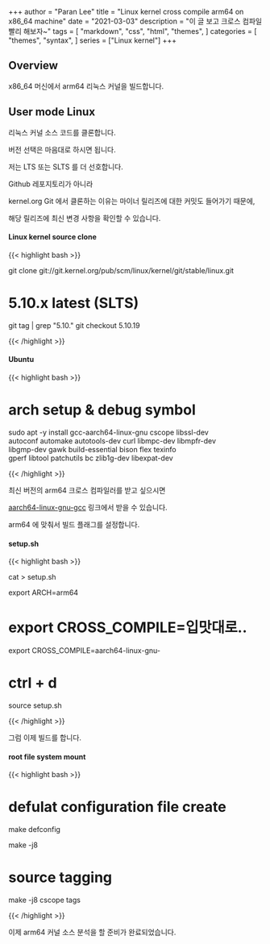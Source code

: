 +++
author = "Paran Lee"
title = "Linux kernel cross compile arm64 on x86_64 machine"
date = "2021-03-03"
description = "이 글 보고 크로스 컴파일 빨리 해보자~"
tags = [
    "markdown",
    "css",
    "html",
    "themes",
]
categories = [
    "themes",
    "syntax",
]
series = ["Linux kernel"]
+++

## Overview

x86_64 머신에서 arm64 리눅스 커널을 빌드합니다.

<!--more-->

## User mode Linux

리눅스 커널 소스 코드를 클론합니다.

버전 선택은 마음대로 하시면 됩니다.

저는 LTS 또는 SLTS 를 더 선호합니다.

Github 레포지토리가 아니라

kernel.org Git 에서 클론하는 이유는 마이너 릴리즈에 대한 커밋도 들어가기 때문에,

해당 릴리즈에 최신 변경 사항을 확인할 수 있습니다.

#### Linux kernel source clone
{{< highlight bash >}}

git clone git://git.kernel.org/pub/scm/linux/kernel/git/stable/linux.git

# 5.10.x latest (SLTS)
git tag | grep "5.10."
git checkout 5.10.19

{{< /highlight >}}


#### Ubuntu
{{< highlight bash >}}

# arch setup & debug symbol
sudo apt -y install gcc-aarch64-linux-gnu cscope libssl-dev \
autoconf automake autotools-dev curl libmpc-dev libmpfr-dev \
libgmp-dev gawk build-essential bison flex texinfo \
gperf libtool patchutils bc zlib1g-dev libexpat-dev

{{< /highlight >}}


최신 버전의  arm64 크로스 컴파일러를 받고 싶으시면 

[aarch64-linux-gnu-gcc](https://developer.arm.com/tools-and-software/open-source-software/developer-tools/gnu-toolchain/gnu-a/downloads) 링크에서 받을 수 있습니다.

arm64 에 맞춰서 빌드 플래그를 설정합니다.

#### setup.sh
{{< highlight bash >}}

cat > setup.sh

export ARCH=arm64
# export CROSS_COMPILE=입맛대로..
export CROSS_COMPILE=aarch64-linux-gnu-

# ctrl + d

source setup.sh

{{< /highlight >}}

그럼 이제 빌드를 합니다.

#### root file system mount
{{< highlight bash >}}

# defulat configuration file create
make defconfig

make -j8

# source tagging
make -j8 cscope tags

{{< /highlight >}}

이제 arm64 커널 소스 분석을 할 준비가 완료되었습니다.

